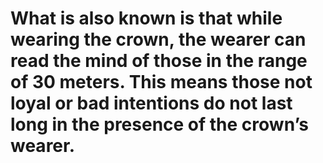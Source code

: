 # What is also known is that while wearing the crown, the wearer can read the mind of those in the range of 30 meters. This means those not loyal or bad intentions do not last long in the presence of the crown’s wearer.